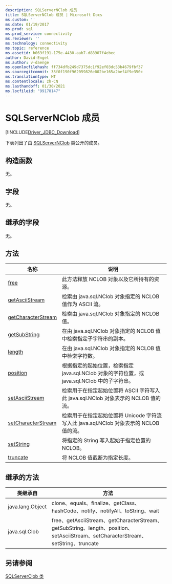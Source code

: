 ```yaml
---
description: SQLServerNClob 成员
title: SQLServerNClob 成员 | Microsoft Docs
ms.custom: ''
ms.date: 01/19/2017
ms.prod: sql
ms.prod_service: connectivity
ms.reviewer: ''
ms.technology: connectivity
ms.topic: reference
ms.assetid: b063f191-175e-4430-aab7-d88907f4ebec
author: David-Engel
ms.author: v-daenge
ms.openlocfilehash: ff734dfb249d7375dc1f92ef03dc53b4679fbf37
ms.sourcegitcommit: 33f0f190f962059826e002be165a2bef4f9e350c
ms.translationtype: HT
ms.contentlocale: zh-CN
ms.lasthandoff: 01/30/2021
ms.locfileid: "99178147"
---
```

# <a name="sqlservernclob-members"></a>SQLServerNClob 成员
[!INCLUDE[Driver_JDBC_Download](../../../includes/driver_jdbc_download.md)]

  下表列出了由 [SQLServerNClob](../../../connect/jdbc/reference/sqlservernclob-class.md) 类公开的成员。  
  
## <a name="constructors"></a>构造函数  
 无。  
  
## <a name="fields"></a>字段  
 无。  
  
## <a name="inherited-fields"></a>继承的字段  
 无。  
  
## <a name="methods"></a>方法  
  
|名称|说明|  
|----------|-----------------|  
|[free](../../../connect/jdbc/reference/free-method-sqlservernclob.md)|此方法释放 NCLOB 对象以及它所持有的资源。|  
|[getAsciiStream](../../../connect/jdbc/reference/getasciistream-method-sqlservernclob.md)|检索由 java.sql.NClob 对象指定的 NCLOB 值作为 ASCII 流。|  
|[getCharacterStream](../../../connect/jdbc/reference/getcharacterstream-method-sqlservernclob.md)|检索由 java.sql.NClob 对象指定的 NCLOB 值。|  
|[getSubString](../../../connect/jdbc/reference/getsubstring-method-sqlservernclob.md)|在由 java.sql.NClob 对象指定的 NCLOB 值中检索指定子字符串的副本。|  
|[length](../../../connect/jdbc/reference/length-method-sqlservernclob.md)|在由 java.sql.NClob 对象指定的 NCLOB 值中检索字符数。|  
|[position](../../../connect/jdbc/reference/position-method-sqlservernclob.md)|根据指定的起始位置，检索指定 java.sql.NClob 对象的字符位置，或 java.sql.NClob 中的子字符串。|  
|[setAsciiStream](../../../connect/jdbc/reference/setasciistream-method-sqlservernclob.md)|检索用于在指定起始位置将 ASCII 字符写入此 java.sql.NClob 对象表示的 NCLOB 值的流。|  
|[setCharacterStream](../../../connect/jdbc/reference/setcharacterstream-method-sqlservernclob.md)|检索用于在指定起始位置将 Unicode 字符流写入此 java.sql.NClob 对象表示的 NCLOB 值的流。|  
|[setString](../../../connect/jdbc/reference/setstring-method-sqlservernclob.md)|将指定的 String 写入起始于指定位置的 NCLOB。|  
|[truncate](../../../connect/jdbc/reference/truncate-method-sqlservernclob.md)|将 NCLOB 值截断为指定长度。|  
  
## <a name="inherited-methods"></a>继承的方法  
  
|类继承自|方法|  
|--------------------------|-------------|  
|java.lang.Object|clone、equals、finalize、getClass、hashCode、notify、notifyAll、toString、wait|  
|java.sql.Clob|free、getAsciiStream、getCharacterStream、getSubString、length、position、setAsciiStream、setCharacterStream、setString、truncate|  
  
## <a name="see-also"></a>另请参阅  
 [SQLServerClob 类](../../../connect/jdbc/reference/sqlserverclob-class.md)  
  
  
